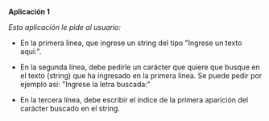**Aplicación 1**

*Esta aplicación le pide al usuario:*

- En la primera línea, que ingrese un string del tipo "Ingrese un texto aquí:".

- En la segunda línea, debe pedirle un carácter que quiere que busque en el texto (string) que ha ingresado en la primera línea. Se puede pedir por ejemplo así: "Ingrese la letra buscada:"

- En la tercera línea, debe escribir el índice de la primera aparición del carácter buscado en el string.

